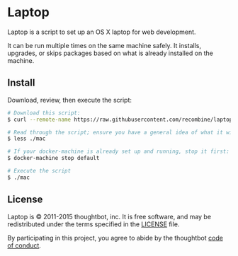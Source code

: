 Laptop
======

Laptop is a script to set up an OS X laptop for web development.

It can be run multiple times on the same machine safely.
It installs, upgrades, or skips packages
based on what is already installed on the machine.

Install
-------

Download, review, then execute the script:

```sh
# Download this script:
$ curl --remote-name https://raw.githubusercontent.com/recombine/laptop/master/mac

# Read through the script; ensure you have a general idea of what it will do:
$ less ./mac

# If your docker-machine is already set up and running, stop it first:
$ docker-machine stop default

# Execute the script
$ ./mac
```


License
-------

Laptop is © 2011-2015 thoughtbot, inc.
It is free software,
and may be redistributed under the terms specified in the [LICENSE] file.

[LICENSE]: LICENSE

By participating in this project,
you agree to abide by the thoughtbot [code of conduct].

[code of conduct]: https://thoughtbot.com/open-source-code-of-conduct
